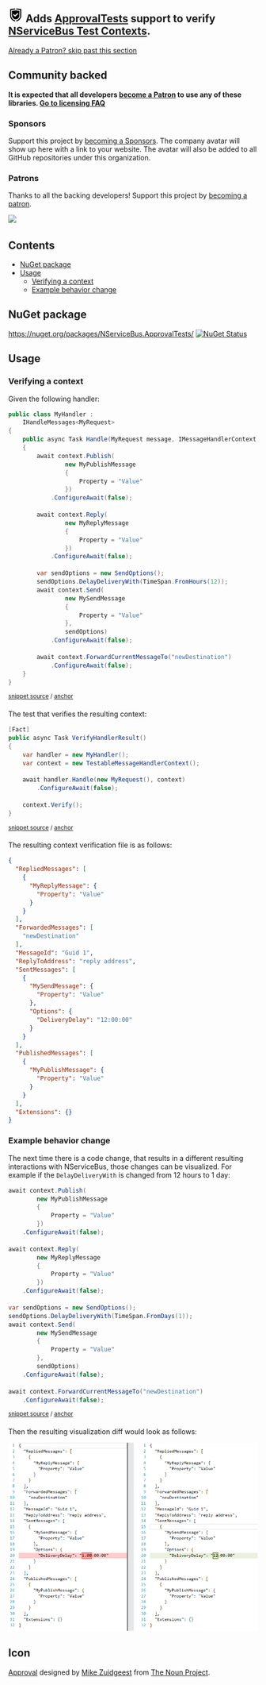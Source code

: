 <!--
GENERATED FILE - DO NOT EDIT
This file was generated by [MarkdownSnippets](https://github.com/SimonCropp/MarkdownSnippets).
Source File: /readme.source.md
To change this file edit the source file and then run MarkdownSnippets.
-->

## <img src="/src/icon.png" height="30px"> Adds [ApprovalTests](https://github.com/approvals/ApprovalTests.Net) support to verify [NServiceBus Test Contexts](https://docs.particular.net/nservicebus/samples/unit-testing/).

<!--- StartOpenCollectiveBackers -->

[Already a Patron? skip past this section](#endofbacking)


## Community backed

**It is expected that all developers [become a Patron](https://opencollective.com/nservicebusextensions/order/6976) to use any of these libraries. [Go to licensing FAQ](https://github.com/NServiceBusExtensions/Home/blob/master/readme.md#licensingpatron-faq)**


### Sponsors

Support this project by [becoming a Sponsors](https://opencollective.com/nservicebusextensions/order/6972). The company avatar will show up here with a link to your website. The avatar will also be added to all GitHub repositories under this organization.


### Patrons

Thanks to all the backing developers! Support this project by [becoming a patron](https://opencollective.com/nservicebusextensions/order/6976).

<img src="https://opencollective.com/nservicebusextensions/tiers/patron.svg?width=890&avatarHeight=60&button=false">

<!--- EndOpenCollectiveBackers -->

<a href="#" id="endofbacking"></a>

<!-- toc -->
## Contents

  * [NuGet package](#nuget-package)
  * [Usage](#usage)
    * [Verifying a context](#verifying-a-context)
    * [Example behavior change](#example-behavior-change)
<!-- endtoc -->



## NuGet package

https://nuget.org/packages/NServiceBus.ApprovalTests/ [![NuGet Status](https://img.shields.io/nuget/v/NServiceBus.ApprovalTests.svg)](https://www.nuget.org/packages/NServiceBus.ApprovalTests/)


## Usage


### Verifying a context

Given the following handler:

<!-- snippet: SimpleHandler -->
<a id='snippet-simplehandler'/></a>
```cs
public class MyHandler :
    IHandleMessages<MyRequest>
{
    public async Task Handle(MyRequest message, IMessageHandlerContext context)
    {
        await context.Publish(
                new MyPublishMessage
                {
                    Property = "Value"
                })
            .ConfigureAwait(false);

        await context.Reply(
                new MyReplyMessage
                {
                    Property = "Value"
                })
            .ConfigureAwait(false);

        var sendOptions = new SendOptions();
        sendOptions.DelayDeliveryWith(TimeSpan.FromHours(12));
        await context.Send(
                new MySendMessage
                {
                    Property = "Value"
                },
                sendOptions)
            .ConfigureAwait(false);

        await context.ForwardCurrentMessageTo("newDestination")
            .ConfigureAwait(false);
    }
}
```
<sup>[snippet source](/src/Tests/Snippets/MyHandler.cs#L5-L40) / [anchor](#snippet-simplehandler)</sup>
<!-- endsnippet -->

The test that verifies the resulting context:

<!-- snippet: HandlerTest -->
<a id='snippet-handlertest'/></a>
```cs
[Fact]
public async Task VerifyHandlerResult()
{
    var handler = new MyHandler();
    var context = new TestableMessageHandlerContext();

    await handler.Handle(new MyRequest(), context)
        .ConfigureAwait(false);

    context.Verify();
}
```
<sup>[snippet source](/src/Tests/Snippets/MessageHandlerTests.cs#L8-L20) / [anchor](#snippet-handlertest)</sup>
<!-- endsnippet -->

The resulting context verification file is as follows:

```json
{
  "RepliedMessages": [
    {
      "MyReplyMessage": {
        "Property": "Value"
      }
    }
  ],
  "ForwardedMessages": [
    "newDestination"
  ],
  "MessageId": "Guid 1",
  "ReplyToAddress": "reply address",
  "SentMessages": [
    {
      "MySendMessage": {
        "Property": "Value"
      },
      "Options": {
        "DeliveryDelay": "12:00:00"
      }
    }
  ],
  "PublishedMessages": [
    {
      "MyPublishMessage": {
        "Property": "Value"
      }
    }
  ],
  "Extensions": {}
}
```


### Example behavior change

The next time there is a code change, that results in a different resulting interactions with NServiceBus, those changes can be visualized. For example if the `DelayDeliveryWith` is changed from 12 hours to 1 day:

<!-- snippet: SimpleHandlerV2 -->
<a id='snippet-simplehandlerv2'/></a>
```cs
await context.Publish(
        new MyPublishMessage
        {
            Property = "Value"
        })
    .ConfigureAwait(false);

await context.Reply(
        new MyReplyMessage
        {
            Property = "Value"
        })
    .ConfigureAwait(false);

var sendOptions = new SendOptions();
sendOptions.DelayDeliveryWith(TimeSpan.FromDays(1));
await context.Send(
        new MySendMessage
        {
            Property = "Value"
        },
        sendOptions)
    .ConfigureAwait(false);

await context.ForwardCurrentMessageTo("newDestination")
    .ConfigureAwait(false);
```
<sup>[snippet source](/src/Tests/Snippets/MyHandlerV2.cs#L10-L39) / [anchor](#snippet-simplehandlerv2)</sup>
<!-- endsnippet -->

Then the resulting visualization diff would look as follows:


![visualization diff](approvaltests-diff.png)



## Icon

[Approval](https://thenounproject.com/term/approval/1759519/) designed by [Mike Zuidgeest](https://thenounproject.com/zuidgeest/) from [The Noun Project](https://thenounproject.com/).
